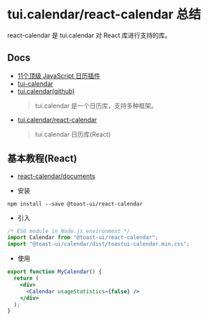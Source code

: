 # tui.calendar/react-calendar 总结

react-calendar 是 tui.calendar 对 React 库进行支持的库。

## Docs

- [11个顶级 JavaScript 日历插件](https://zhuanlan.zhihu.com/p/74713207?utm_id=0)
- [tui-calendar](https://ui.toast.com/tui-calendar)
- [tui.calendar(github)](https://github.com/nhn/tui.calendar)
  > tui.calendar 是一个日历库，支持多种框架。
- [tui.calendar/react-calendar](https://github.com/nhn/tui.calendar/tree/main/apps/react-calendar)
  > tui.calendar 日历库(React)

## 基本教程(React)

- [react-calendar/documents](https://github.com/nhn/tui.calendar/tree/main/apps/react-calendar#-documents)

- 安装

```shell
npm install --save @toast-ui/react-calendar
```

- 引入

```javascript
/* ES6 module in Node.js environment */
import Calendar from "@toast-ui/react-calendar";
import "@toast-ui/calendar/dist/toastui-calendar.min.css";
```

- 使用

```jsx
export function MyCalendar() {
  return (
    <div>
      <Calendar usageStatistics={false} />
    </div>
  );
}
```
